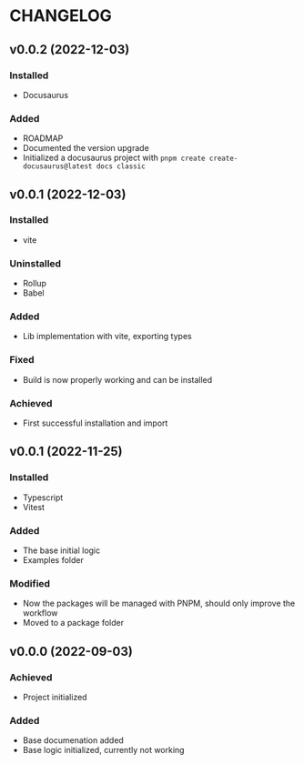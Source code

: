# CHANGELOG

## v0.0.2 (2022-12-03)

### Installed

- Docusaurus

### Added

- ROADMAP
- Documented the version upgrade
- Initialized a docusaurus project with `pnpm create create-docusaurus@latest docs classic`

## v0.0.1 (2022-12-03)

### Installed

- vite

### Uninstalled

- Rollup
- Babel

### Added

- Lib implementation with vite, exporting types

### Fixed

- Build is now properly working and can be installed

### Achieved

- First successful installation and import

## v0.0.1 (2022-11-25)

### Installed

- Typescript
- Vitest

### Added

- The base initial logic
- Examples folder

### Modified

- Now the packages will be managed with PNPM, should only improve the workflow
- Moved to a package folder

## v0.0.0 (2022-09-03)

### Achieved

- Project initialized

### Added

- Base documenation added
- Base logic initialized, currently not working
